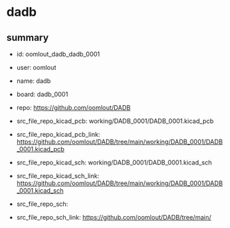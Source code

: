 # dadb
 
## summary 
* id: oomlout_dadb_dadb_0001
* user: oomlout
* name: dadb
* board: dadb_0001
* repo: https://github.com/oomlout/DADB
* src_file_repo_kicad_pcb: working/DADB_0001/DADB_0001.kicad_pcb
* src_file_repo_kicad_pcb_link: https://github.com/oomlout/DADB/tree/main/working/DADB_0001/DADB_0001.kicad_pcb
* src_file_repo_kicad_sch: working/DADB_0001/DADB_0001.kicad_sch
* src_file_repo_kicad_sch_link: https://github.com/oomlout/DADB/tree/main/working/DADB_0001/DADB_0001.kicad_sch

* src_file_repo_sch: 
* src_file_repo_sch_link: https://github.com/oomlout/DADB/tree/main/






